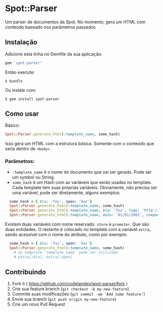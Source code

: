 # Spot::Parser

Um parser de documentos da Spot.
No momento, gera um HTML com conteúdo baseado nos parâmetros passados

## Instalação

Adicione esta linha no Gemfile da sua aplicação:

```ruby
gem 'spot-parser'
```

Então execute:

    $ bundle

Ou instale com:

    $ gem install spot-parser

## Como usar

Básico:
```ruby
Spot::Parser.generate_html(:template_name, some_hash)
```

Isso gera um HTML com a estrutura básica. Somente com o conteúdo que seria dentro de `<body>`.

### Parâmetros:
- `:template_name` é o nome do documento que vai ser gerado. Pode ser um symbol ou String.
- `some_hash` é um Hash com as variáveis que serão usadas no template. Cada template tem suas próprias variáveis.
  Obviamente, não precisa ser uma variável, pode ser diretamente, alguns exemplos:
```ruby
  some_hash = { bla: 'foo', open: 'bar'}
  Spot::Parser.generate_html(:template_name, some_hash)
  Spot::Parser.generate_html(:template_name, bla: 'foo', logo: 'http://my.domain/my/image.png')
  Spot::Parser.generate_html(:template_name, date: '01/01/2001', company: 'Codeland')
```
  Existem duas variáveis com nome reservado. `store` e `promoter`. Que são duas entidades. O restante é colocado no template com a variável `extra`, sendo acessível com o nome do atributo, como por exemplo:
```ruby
  some_hash = { bla: 'foo', open: 'bar'}
  Spot::Parser.generate_html(:template_name, some_hash)
    # no template 'template_name' pode ser utilizado
    # extra[:bla], extra[:open]
```

## Contribuindo

1. Fork it ( https://github.com/codelandev/spot-parser/fork )
2. Crie sua feature branch (`git checkout -b my-new-feature`)
3. Commite suas modificações (`git commit -am 'Add some feature'`)
4. Envie sua branch (`git push origin my-new-feature`)
5. Crie um novo Pull Request
